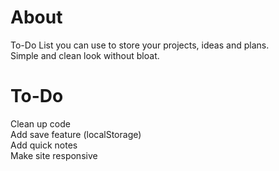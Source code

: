 # About
To-Do List you can use to store your projects, ideas and plans.\
Simple and clean look without bloat.

# To-Do
Clean up code\
Add save feature (localStorage)\
Add quick notes\
Make site responsive